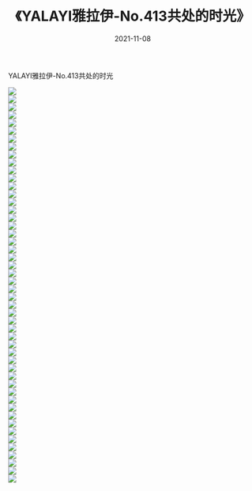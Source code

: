 ﻿---
layout: post
title:  《YALAYI雅拉伊-No.413共处的时光》
date:   2021-11-08
img: http://img.660000.xyz/Sharelink/网络美图/2021/YALAYI雅拉伊-No.413共处的时光/000.jpg
categories: [美女, 清纯, 唯美]
---

YALAYI雅拉伊-No.413共处的时光

  ![](http://img.660000.xyz/Sharelink/网络美图/2021/YALAYI雅拉伊-No.413共处的时光/001.jpg) <br> ![](http://img.660000.xyz/Sharelink/网络美图/2021/YALAYI雅拉伊-No.413共处的时光/002.jpg) <br> ![](http://img.660000.xyz/Sharelink/网络美图/2021/YALAYI雅拉伊-No.413共处的时光/003.jpg) <br> ![](http://img.660000.xyz/Sharelink/网络美图/2021/YALAYI雅拉伊-No.413共处的时光/004.jpg) <br> ![](http://img.660000.xyz/Sharelink/网络美图/2021/YALAYI雅拉伊-No.413共处的时光/005.jpg) <br> ![](http://img.660000.xyz/Sharelink/网络美图/2021/YALAYI雅拉伊-No.413共处的时光/006.jpg) <br> ![](http://img.660000.xyz/Sharelink/网络美图/2021/YALAYI雅拉伊-No.413共处的时光/007.jpg) <br> ![](http://img.660000.xyz/Sharelink/网络美图/2021/YALAYI雅拉伊-No.413共处的时光/008.jpg) <br> ![](http://img.660000.xyz/Sharelink/网络美图/2021/YALAYI雅拉伊-No.413共处的时光/009.jpg) <br> ![](http://img.660000.xyz/Sharelink/网络美图/2021/YALAYI雅拉伊-No.413共处的时光/010.jpg) <br> ![](http://img.660000.xyz/Sharelink/网络美图/2021/YALAYI雅拉伊-No.413共处的时光/011.jpg) <br> ![](http://img.660000.xyz/Sharelink/网络美图/2021/YALAYI雅拉伊-No.413共处的时光/012.jpg) <br> ![](http://img.660000.xyz/Sharelink/网络美图/2021/YALAYI雅拉伊-No.413共处的时光/013.jpg) <br> ![](http://img.660000.xyz/Sharelink/网络美图/2021/YALAYI雅拉伊-No.413共处的时光/014.jpg) <br> ![](http://img.660000.xyz/Sharelink/网络美图/2021/YALAYI雅拉伊-No.413共处的时光/015.jpg) <br> ![](http://img.660000.xyz/Sharelink/网络美图/2021/YALAYI雅拉伊-No.413共处的时光/016.jpg) <br> ![](http://img.660000.xyz/Sharelink/网络美图/2021/YALAYI雅拉伊-No.413共处的时光/017.jpg) <br> ![](http://img.660000.xyz/Sharelink/网络美图/2021/YALAYI雅拉伊-No.413共处的时光/018.jpg) <br> ![](http://img.660000.xyz/Sharelink/网络美图/2021/YALAYI雅拉伊-No.413共处的时光/019.jpg) <br> ![](http://img.660000.xyz/Sharelink/网络美图/2021/YALAYI雅拉伊-No.413共处的时光/020.jpg) <br> ![](http://img.660000.xyz/Sharelink/网络美图/2021/YALAYI雅拉伊-No.413共处的时光/021.jpg) <br> ![](http://img.660000.xyz/Sharelink/网络美图/2021/YALAYI雅拉伊-No.413共处的时光/022.jpg) <br> ![](http://img.660000.xyz/Sharelink/网络美图/2021/YALAYI雅拉伊-No.413共处的时光/023.jpg) <br> ![](http://img.660000.xyz/Sharelink/网络美图/2021/YALAYI雅拉伊-No.413共处的时光/024.jpg) <br> ![](http://img.660000.xyz/Sharelink/网络美图/2021/YALAYI雅拉伊-No.413共处的时光/025.jpg) <br> ![](http://img.660000.xyz/Sharelink/网络美图/2021/YALAYI雅拉伊-No.413共处的时光/026.jpg) <br> ![](http://img.660000.xyz/Sharelink/网络美图/2021/YALAYI雅拉伊-No.413共处的时光/027.jpg) <br> ![](http://img.660000.xyz/Sharelink/网络美图/2021/YALAYI雅拉伊-No.413共处的时光/028.jpg) <br> ![](http://img.660000.xyz/Sharelink/网络美图/2021/YALAYI雅拉伊-No.413共处的时光/029.jpg) <br> ![](http://img.660000.xyz/Sharelink/网络美图/2021/YALAYI雅拉伊-No.413共处的时光/030.jpg) <br> ![](http://img.660000.xyz/Sharelink/网络美图/2021/YALAYI雅拉伊-No.413共处的时光/031.jpg) <br> ![](http://img.660000.xyz/Sharelink/网络美图/2021/YALAYI雅拉伊-No.413共处的时光/032.jpg) <br> ![](http://img.660000.xyz/Sharelink/网络美图/2021/YALAYI雅拉伊-No.413共处的时光/033.jpg) <br> ![](http://img.660000.xyz/Sharelink/网络美图/2021/YALAYI雅拉伊-No.413共处的时光/034.jpg) <br> ![](http://img.660000.xyz/Sharelink/网络美图/2021/YALAYI雅拉伊-No.413共处的时光/035.jpg) <br> ![](http://img.660000.xyz/Sharelink/网络美图/2021/YALAYI雅拉伊-No.413共处的时光/036.jpg) <br> ![](http://img.660000.xyz/Sharelink/网络美图/2021/YALAYI雅拉伊-No.413共处的时光/037.jpg) <br> ![](http://img.660000.xyz/Sharelink/网络美图/2021/YALAYI雅拉伊-No.413共处的时光/038.jpg) <br> ![](http://img.660000.xyz/Sharelink/网络美图/2021/YALAYI雅拉伊-No.413共处的时光/039.jpg) <br> ![](http://img.660000.xyz/Sharelink/网络美图/2021/YALAYI雅拉伊-No.413共处的时光/040.jpg) <br> ![](http://img.660000.xyz/Sharelink/网络美图/2021/YALAYI雅拉伊-No.413共处的时光/041.jpg) <br> ![](http://img.660000.xyz/Sharelink/网络美图/2021/YALAYI雅拉伊-No.413共处的时光/042.jpg) <br> ![](http://img.660000.xyz/Sharelink/网络美图/2021/YALAYI雅拉伊-No.413共处的时光/043.jpg) <br> ![](http://img.660000.xyz/Sharelink/网络美图/2021/YALAYI雅拉伊-No.413共处的时光/044.jpg) <br> ![](http://img.660000.xyz/Sharelink/网络美图/2021/YALAYI雅拉伊-No.413共处的时光/045.jpg) <br> ![](http://img.660000.xyz/Sharelink/网络美图/2021/YALAYI雅拉伊-No.413共处的时光/046.jpg) <br> ![](http://img.660000.xyz/Sharelink/网络美图/2021/YALAYI雅拉伊-No.413共处的时光/047.jpg) <br> ![](http://img.660000.xyz/Sharelink/网络美图/2021/YALAYI雅拉伊-No.413共处的时光/048.jpg) <br> ![](http://img.660000.xyz/Sharelink/网络美图/2021/YALAYI雅拉伊-No.413共处的时光/049.jpg) <br> ![](http://img.660000.xyz/Sharelink/网络美图/2021/YALAYI雅拉伊-No.413共处的时光/050.jpg) <br>